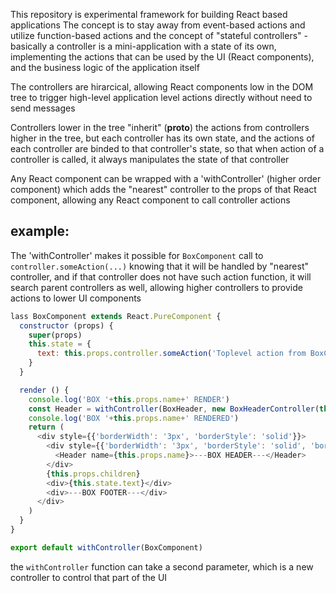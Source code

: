 This repository is experimental framework for building React based applications
The concept is to stay away from event-based actions and utilize function-based
actions and the concept of "stateful controllers" - basically a controller
is a mini-application with a state of its own, implementing the actions that
can be used by the UI (React components), and the business logic of the
application itself


The controllers are hirarcical, allowing React components low in the DOM tree
to trigger high-level application level actions directly without need to send
messages

Controllers lower in the tree "inherit" (__proto__) the actions from 
controllers higher in the tree, but each controller has its own state, and the
actions of each controller are binded to that controller's state, so that when
action of a controller is called, it always manipulates the state of that
controller

Any React component can be wrapped with a 'withController' (higher order
component) which adds the "nearest" controller to the props of that React
component, allowing any React component to call controller actions

## example:

The 'withController' makes it possible for ```BoxComponent``` call to ```controller.someAction(...)```
knowing that it will be handled by "nearest" controller, and if that controller does not have such
action function, it will search parent controllers as well, allowing higher
controllers to provide actions to lower UI components

```javascript
lass BoxComponent extends React.PureComponent {
  constructor (props) {
    super(props)
    this.state = {
      text: this.props.controller.someAction('Toplevel action from BoxComponent')
    }
  }

  render () {
    console.log('BOX '+this.props.name+' RENDER')
    const Header = withController(BoxHeader, new BoxHeaderController(this.props.name))
    console.log('BOX '+this.props.name+' RENDERED')
    return (
      <div style={{'borderWidth': '3px', 'borderStyle': 'solid'}}>
        <div style={{'borderWidth': '3px', 'borderStyle': 'solid', 'borderColor': 'red'}}>
          <Header name={this.props.name}>---BOX HEADER---</Header>
        </div>
        {this.props.children}
        <div>{this.state.text}</div>
        <div>---BOX FOOTER---</div>
      </div>
    )
  }
}

export default withController(BoxComponent)
```

the ```withController``` function can take a second parameter, which is a new
controller to control that part of the UI



